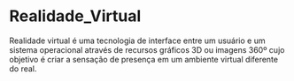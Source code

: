 # Realidade_Virtual


Realidade virtual é uma tecnologia de interface entre um usuário e um sistema operacional através de recursos gráficos 3D ou imagens 360º cujo objetivo é criar a sensação de presença em um ambiente virtual diferente do real. 


